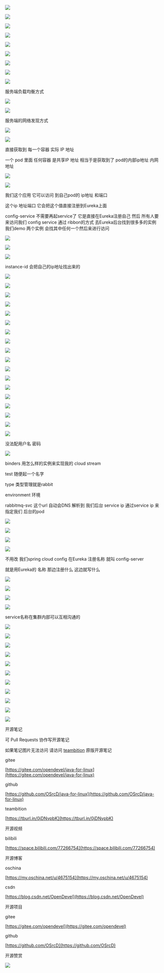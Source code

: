 ![](https://tcs.teambition.net/storage/31220f6483cf33534ce7e17c5b5041a60fce?Signature=eyJhbGciOiJIUzI1NiIsInR5cCI6IkpXVCJ9.eyJBcHBJRCI6IjU5Mzc3MGZmODM5NjMyMDAyZTAzNThmMSIsIl9hcHBJZCI6IjU5Mzc3MGZmODM5NjMyMDAyZTAzNThmMSIsIl9vcmdhbml6YXRpb25JZCI6IiIsImV4cCI6MTYxNDAxMDY0MiwiaWF0IjoxNjEzNDA1ODQyLCJyZXNvdXJjZSI6Ii9zdG9yYWdlLzMxMjIwZjY0ODNjZjMzNTM0Y2U3ZTE3YzViNTA0MWE2MGZjZSJ9.qy9mzX7yeDWAyaI7C1ldX48aItw0OFWD1L7kV2BFzmI&download=image.png "")

![](https://tcs.teambition.net/storage/312281f80b5f7ac446aedd12c7a2a663072e?Signature=eyJhbGciOiJIUzI1NiIsInR5cCI6IkpXVCJ9.eyJBcHBJRCI6IjU5Mzc3MGZmODM5NjMyMDAyZTAzNThmMSIsIl9hcHBJZCI6IjU5Mzc3MGZmODM5NjMyMDAyZTAzNThmMSIsIl9vcmdhbml6YXRpb25JZCI6IiIsImV4cCI6MTYxNDAxMDY0MiwiaWF0IjoxNjEzNDA1ODQyLCJyZXNvdXJjZSI6Ii9zdG9yYWdlLzMxMjI4MWY4MGI1ZjdhYzQ0NmFlZGQxMmM3YTJhNjYzMDcyZSJ9.sv_NY5IKq1Hwj06k7vI1MSNhsgfE8ZzwwEjqLnRJLs8&download=image.png "")

![](https://tcs.teambition.net/storage/3122d0f0e26a698117cc373331e7a17625fd?Signature=eyJhbGciOiJIUzI1NiIsInR5cCI6IkpXVCJ9.eyJBcHBJRCI6IjU5Mzc3MGZmODM5NjMyMDAyZTAzNThmMSIsIl9hcHBJZCI6IjU5Mzc3MGZmODM5NjMyMDAyZTAzNThmMSIsIl9vcmdhbml6YXRpb25JZCI6IiIsImV4cCI6MTYxNDAxMDY0MiwiaWF0IjoxNjEzNDA1ODQyLCJyZXNvdXJjZSI6Ii9zdG9yYWdlLzMxMjJkMGYwZTI2YTY5ODExN2NjMzczMzMxZTdhMTc2MjVmZCJ9.bpjqYA1GAi110v9TtdqEcrO6P5rZsL-6KMjhDP7fhjE&download=image.png "")

![](https://tcs.teambition.net/storage/3122b6c73c2d39706b66b892b51315ab67cb?Signature=eyJhbGciOiJIUzI1NiIsInR5cCI6IkpXVCJ9.eyJBcHBJRCI6IjU5Mzc3MGZmODM5NjMyMDAyZTAzNThmMSIsIl9hcHBJZCI6IjU5Mzc3MGZmODM5NjMyMDAyZTAzNThmMSIsIl9vcmdhbml6YXRpb25JZCI6IiIsImV4cCI6MTYxNDAxMDY0MiwiaWF0IjoxNjEzNDA1ODQyLCJyZXNvdXJjZSI6Ii9zdG9yYWdlLzMxMjJiNmM3M2MyZDM5NzA2YjY2Yjg5MmI1MTMxNWFiNjdjYiJ9.JDc5iN5yUWChohmYhpJA_ZcXnwaPblonvi40CXC_XuQ&download=image.png "")

![](https://tcs.teambition.net/storage/3122633b50d0688ef53d552f58ff65c78f13?Signature=eyJhbGciOiJIUzI1NiIsInR5cCI6IkpXVCJ9.eyJBcHBJRCI6IjU5Mzc3MGZmODM5NjMyMDAyZTAzNThmMSIsIl9hcHBJZCI6IjU5Mzc3MGZmODM5NjMyMDAyZTAzNThmMSIsIl9vcmdhbml6YXRpb25JZCI6IiIsImV4cCI6MTYxNDAxMDY0MiwiaWF0IjoxNjEzNDA1ODQyLCJyZXNvdXJjZSI6Ii9zdG9yYWdlLzMxMjI2MzNiNTBkMDY4OGVmNTNkNTUyZjU4ZmY2NWM3OGYxMyJ9.Y6_ZkPKN4GAhzARs7D28TwWBdTAJRDfjsHN-wFiaVd4&download=image.png "")

![](https://tcs.teambition.net/storage/31225e3573285737134f366f9dfddd028879?Signature=eyJhbGciOiJIUzI1NiIsInR5cCI6IkpXVCJ9.eyJBcHBJRCI6IjU5Mzc3MGZmODM5NjMyMDAyZTAzNThmMSIsIl9hcHBJZCI6IjU5Mzc3MGZmODM5NjMyMDAyZTAzNThmMSIsIl9vcmdhbml6YXRpb25JZCI6IiIsImV4cCI6MTYxNDAxMDY0MiwiaWF0IjoxNjEzNDA1ODQyLCJyZXNvdXJjZSI6Ii9zdG9yYWdlLzMxMjI1ZTM1NzMyODU3MzcxMzRmMzY2ZjlkZmRkZDAyODg3OSJ9.dEaPMlVqSMw35Iqae0w1JLgzGGRkSNLPTdjgicZf8fg&download=image.png "")

![](https://tcs.teambition.net/storage/3122b57310aeddad2795908af2df49fb2568?Signature=eyJhbGciOiJIUzI1NiIsInR5cCI6IkpXVCJ9.eyJBcHBJRCI6IjU5Mzc3MGZmODM5NjMyMDAyZTAzNThmMSIsIl9hcHBJZCI6IjU5Mzc3MGZmODM5NjMyMDAyZTAzNThmMSIsIl9vcmdhbml6YXRpb25JZCI6IiIsImV4cCI6MTYxNDAxMDY0MiwiaWF0IjoxNjEzNDA1ODQyLCJyZXNvdXJjZSI6Ii9zdG9yYWdlLzMxMjJiNTczMTBhZWRkYWQyNzk1OTA4YWYyZGY0OWZiMjU2OCJ9.l5SqdEiIlfrJCn4uvRBvIOyNiUIL3vIz_kDdDfZ9Vew&download=image.png "")

![](https://tcs.teambition.net/storage/3122a8755440bc92db4d4e2a55f2b35e43d2?Signature=eyJhbGciOiJIUzI1NiIsInR5cCI6IkpXVCJ9.eyJBcHBJRCI6IjU5Mzc3MGZmODM5NjMyMDAyZTAzNThmMSIsIl9hcHBJZCI6IjU5Mzc3MGZmODM5NjMyMDAyZTAzNThmMSIsIl9vcmdhbml6YXRpb25JZCI6IiIsImV4cCI6MTYxNDAxMDY0MiwiaWF0IjoxNjEzNDA1ODQyLCJyZXNvdXJjZSI6Ii9zdG9yYWdlLzMxMjJhODc1NTQ0MGJjOTJkYjRkNGUyYTU1ZjJiMzVlNDNkMiJ9.Mq2umUw5Yny2SZ0Ht2NnNZiqerWGbnOz5e7wpVFwzUY&download=image.png "")

![](https://tcs.teambition.net/storage/3122ba3ca9f7b4f04edc422e195ef8b61058?Signature=eyJhbGciOiJIUzI1NiIsInR5cCI6IkpXVCJ9.eyJBcHBJRCI6IjU5Mzc3MGZmODM5NjMyMDAyZTAzNThmMSIsIl9hcHBJZCI6IjU5Mzc3MGZmODM5NjMyMDAyZTAzNThmMSIsIl9vcmdhbml6YXRpb25JZCI6IiIsImV4cCI6MTYxNDAxMDY0MiwiaWF0IjoxNjEzNDA1ODQyLCJyZXNvdXJjZSI6Ii9zdG9yYWdlLzMxMjJiYTNjYTlmN2I0ZjA0ZWRjNDIyZTE5NWVmOGI2MTA1OCJ9.OL9XRnheFCyo9r9WnBXX6Jy6_6xshHrW2WUsrmllAMw&download=image.png "")

服务端负载均衡方式

![](https://tcs.teambition.net/storage/3122cd59f7d8ed0724b461c44016287e8b4a?Signature=eyJhbGciOiJIUzI1NiIsInR5cCI6IkpXVCJ9.eyJBcHBJRCI6IjU5Mzc3MGZmODM5NjMyMDAyZTAzNThmMSIsIl9hcHBJZCI6IjU5Mzc3MGZmODM5NjMyMDAyZTAzNThmMSIsIl9vcmdhbml6YXRpb25JZCI6IiIsImV4cCI6MTYxNDAxMDY0MiwiaWF0IjoxNjEzNDA1ODQyLCJyZXNvdXJjZSI6Ii9zdG9yYWdlLzMxMjJjZDU5ZjdkOGVkMDcyNGI0NjFjNDQwMTYyODdlOGI0YSJ9.VVyFDXLfTR6U1ClYNnRqkg3j8Ygy_ZtvfARl4WlIhkM&download=image.png "")

![](https://tcs.teambition.net/storage/3122cf960da284e3a41e9fe8e9a72663f8f2?Signature=eyJhbGciOiJIUzI1NiIsInR5cCI6IkpXVCJ9.eyJBcHBJRCI6IjU5Mzc3MGZmODM5NjMyMDAyZTAzNThmMSIsIl9hcHBJZCI6IjU5Mzc3MGZmODM5NjMyMDAyZTAzNThmMSIsIl9vcmdhbml6YXRpb25JZCI6IiIsImV4cCI6MTYxNDAxMDY0MiwiaWF0IjoxNjEzNDA1ODQyLCJyZXNvdXJjZSI6Ii9zdG9yYWdlLzMxMjJjZjk2MGRhMjg0ZTNhNDFlOWZlOGU5YTcyNjYzZjhmMiJ9.XD8YOH-BA9torWrigHn2mOtHUC5WdK6914j5L7h5wKk&download=image.png "")

服务端的网络发现方式

![](https://tcs.teambition.net/storage/3122f81fa602c525bbfaded3eebdb2195459?Signature=eyJhbGciOiJIUzI1NiIsInR5cCI6IkpXVCJ9.eyJBcHBJRCI6IjU5Mzc3MGZmODM5NjMyMDAyZTAzNThmMSIsIl9hcHBJZCI6IjU5Mzc3MGZmODM5NjMyMDAyZTAzNThmMSIsIl9vcmdhbml6YXRpb25JZCI6IiIsImV4cCI6MTYxNDAxMDY0MiwiaWF0IjoxNjEzNDA1ODQyLCJyZXNvdXJjZSI6Ii9zdG9yYWdlLzMxMjJmODFmYTYwMmM1MjViYmZhZGVkM2VlYmRiMjE5NTQ1OSJ9.lcQ4oe-FNfsmFfnpZAoFOSXsZjNaRDjHpgp1cEwKyec&download=image.png "")



![](https://tcs.teambition.net/storage/3122c422d38578f566cd53b44bee16a09489?Signature=eyJhbGciOiJIUzI1NiIsInR5cCI6IkpXVCJ9.eyJBcHBJRCI6IjU5Mzc3MGZmODM5NjMyMDAyZTAzNThmMSIsIl9hcHBJZCI6IjU5Mzc3MGZmODM5NjMyMDAyZTAzNThmMSIsIl9vcmdhbml6YXRpb25JZCI6IiIsImV4cCI6MTYxNDAxMDY0MiwiaWF0IjoxNjEzNDA1ODQyLCJyZXNvdXJjZSI6Ii9zdG9yYWdlLzMxMjJjNDIyZDM4NTc4ZjU2NmNkNTNiNDRiZWUxNmEwOTQ4OSJ9.JUjzkEYqyTUpn-XWLdIAFG12xMo8cj-aWJSa14dYsCs&download=image.png "")

直接获取到 每一个容器 实际 IP 地址

一个 pod 里面 任何容器 是共享IP 地址 相当于是获取到了 pod的内部ip地址 内网地址

![](https://tcs.teambition.net/storage/3122a7845868646b153ffd1a3402b477d6bf?Signature=eyJhbGciOiJIUzI1NiIsInR5cCI6IkpXVCJ9.eyJBcHBJRCI6IjU5Mzc3MGZmODM5NjMyMDAyZTAzNThmMSIsIl9hcHBJZCI6IjU5Mzc3MGZmODM5NjMyMDAyZTAzNThmMSIsIl9vcmdhbml6YXRpb25JZCI6IiIsImV4cCI6MTYxNDAxMDY0MiwiaWF0IjoxNjEzNDA1ODQyLCJyZXNvdXJjZSI6Ii9zdG9yYWdlLzMxMjJhNzg0NTg2ODY0NmIxNTNmZmQxYTM0MDJiNDc3ZDZiZiJ9.IAbD0oJWeLO1ZW7KbrUoTWHkpm6p7deC96duD3TJDn4&download=image.png "")

![](https://tcs.teambition.net/storage/3122ef6ade2c24f4d11e3f5e736c4b7e0a98?Signature=eyJhbGciOiJIUzI1NiIsInR5cCI6IkpXVCJ9.eyJBcHBJRCI6IjU5Mzc3MGZmODM5NjMyMDAyZTAzNThmMSIsIl9hcHBJZCI6IjU5Mzc3MGZmODM5NjMyMDAyZTAzNThmMSIsIl9vcmdhbml6YXRpb25JZCI6IiIsImV4cCI6MTYxNDAxMDY0MiwiaWF0IjoxNjEzNDA1ODQyLCJyZXNvdXJjZSI6Ii9zdG9yYWdlLzMxMjJlZjZhZGUyYzI0ZjRkMTFlM2Y1ZTczNmM0YjdlMGE5OCJ9.Hk2ZqB57ByWTKYTuonhGWwT2ZXSSjrXBsujZnbyQIRw&download=image.png "")

我们这个应用 它可以访问 到自己pod的 ip地址 和端口

这个ip 地址端口 它会把这个值直接注册到Eureka上面 

config-service 不需要再起service了 它是直接在Eureka注册自己 然后 所有人要来访问我们 config service 通过 ribbon的方式 去Eureka后台找到很多多的实例 我们demo 两个实例 会找其中任何一个然后来进行访问 



![](https://tcs.teambition.net/storage/3122edf4c3f0899e2e8f6e3e46c912e89616?Signature=eyJhbGciOiJIUzI1NiIsInR5cCI6IkpXVCJ9.eyJBcHBJRCI6IjU5Mzc3MGZmODM5NjMyMDAyZTAzNThmMSIsIl9hcHBJZCI6IjU5Mzc3MGZmODM5NjMyMDAyZTAzNThmMSIsIl9vcmdhbml6YXRpb25JZCI6IiIsImV4cCI6MTYxNDAxMDY0MiwiaWF0IjoxNjEzNDA1ODQyLCJyZXNvdXJjZSI6Ii9zdG9yYWdlLzMxMjJlZGY0YzNmMDg5OWUyZThmNmUzZTQ2YzkxMmU4OTYxNiJ9.jAZqgyTDLxhxvk13eWA0V9yqh9xPET0cYazWS5PjWNs&download=image.png "")

![](https://tcs.teambition.net/storage/3122534a9caf577ce8974baf13f9284a1f73?Signature=eyJhbGciOiJIUzI1NiIsInR5cCI6IkpXVCJ9.eyJBcHBJRCI6IjU5Mzc3MGZmODM5NjMyMDAyZTAzNThmMSIsIl9hcHBJZCI6IjU5Mzc3MGZmODM5NjMyMDAyZTAzNThmMSIsIl9vcmdhbml6YXRpb25JZCI6IiIsImV4cCI6MTYxNDAxMDY0MiwiaWF0IjoxNjEzNDA1ODQyLCJyZXNvdXJjZSI6Ii9zdG9yYWdlLzMxMjI1MzRhOWNhZjU3N2NlODk3NGJhZjEzZjkyODRhMWY3MyJ9.MGqgw2CGrl_Ox7was2I6yBXKcGvTyMVjAo79e9JotUw&download=image.png "")

![](https://tcs.teambition.net/storage/31221b9754bc89d9e5d399baad44eaad0190?Signature=eyJhbGciOiJIUzI1NiIsInR5cCI6IkpXVCJ9.eyJBcHBJRCI6IjU5Mzc3MGZmODM5NjMyMDAyZTAzNThmMSIsIl9hcHBJZCI6IjU5Mzc3MGZmODM5NjMyMDAyZTAzNThmMSIsIl9vcmdhbml6YXRpb25JZCI6IiIsImV4cCI6MTYxNDAxMDY0MiwiaWF0IjoxNjEzNDA1ODQyLCJyZXNvdXJjZSI6Ii9zdG9yYWdlLzMxMjIxYjk3NTRiYzg5ZDllNWQzOTliYWFkNDRlYWFkMDE5MCJ9.zcjDUZbLoSLEfDvAOQ_aTpzA7vhMlDzKmTS6Twz_AIc&download=image.png "")

instance-id 会把自己的ip地址找出来的

![](https://tcs.teambition.net/storage/31226b10f4eb97b35c5ee3b66ec4de9d3065?Signature=eyJhbGciOiJIUzI1NiIsInR5cCI6IkpXVCJ9.eyJBcHBJRCI6IjU5Mzc3MGZmODM5NjMyMDAyZTAzNThmMSIsIl9hcHBJZCI6IjU5Mzc3MGZmODM5NjMyMDAyZTAzNThmMSIsIl9vcmdhbml6YXRpb25JZCI6IiIsImV4cCI6MTYxNDAxMDY0MiwiaWF0IjoxNjEzNDA1ODQyLCJyZXNvdXJjZSI6Ii9zdG9yYWdlLzMxMjI2YjEwZjRlYjk3YjM1YzVlZTNiNjZlYzRkZTlkMzA2NSJ9.433kufCxynC3p1psc22Gzstp8e-yHEAH3W5xfWASy_g&download=image.png "")

![](https://tcs.teambition.net/storage/312281310d96e43233f7041f1c31d478de39?Signature=eyJhbGciOiJIUzI1NiIsInR5cCI6IkpXVCJ9.eyJBcHBJRCI6IjU5Mzc3MGZmODM5NjMyMDAyZTAzNThmMSIsIl9hcHBJZCI6IjU5Mzc3MGZmODM5NjMyMDAyZTAzNThmMSIsIl9vcmdhbml6YXRpb25JZCI6IiIsImV4cCI6MTYxNDAxMDY0MiwiaWF0IjoxNjEzNDA1ODQyLCJyZXNvdXJjZSI6Ii9zdG9yYWdlLzMxMjI4MTMxMGQ5NmU0MzIzM2Y3MDQxZjFjMzFkNDc4ZGUzOSJ9.3ARohzPf0v8YLzsntVKWAJPZyraeqFL3JXvCi2CGXHE&download=image.png "")

![](https://tcs.teambition.net/storage/312296ebe63cdde5fcb5139adc020d00708a?Signature=eyJhbGciOiJIUzI1NiIsInR5cCI6IkpXVCJ9.eyJBcHBJRCI6IjU5Mzc3MGZmODM5NjMyMDAyZTAzNThmMSIsIl9hcHBJZCI6IjU5Mzc3MGZmODM5NjMyMDAyZTAzNThmMSIsIl9vcmdhbml6YXRpb25JZCI6IiIsImV4cCI6MTYxNDAxMDY0MiwiaWF0IjoxNjEzNDA1ODQyLCJyZXNvdXJjZSI6Ii9zdG9yYWdlLzMxMjI5NmViZTYzY2RkZTVmY2I1MTM5YWRjMDIwZDAwNzA4YSJ9.FUTrFOa5D22iWrJMZxQP7h7IV8Umwe6koDbG1r1PJ98&download=image.png "")

![](https://tcs.teambition.net/storage/3122bedea4c63772deaa1dff616162458190?Signature=eyJhbGciOiJIUzI1NiIsInR5cCI6IkpXVCJ9.eyJBcHBJRCI6IjU5Mzc3MGZmODM5NjMyMDAyZTAzNThmMSIsIl9hcHBJZCI6IjU5Mzc3MGZmODM5NjMyMDAyZTAzNThmMSIsIl9vcmdhbml6YXRpb25JZCI6IiIsImV4cCI6MTYxNDAxMDY0MiwiaWF0IjoxNjEzNDA1ODQyLCJyZXNvdXJjZSI6Ii9zdG9yYWdlLzMxMjJiZWRlYTRjNjM3NzJkZWFhMWRmZjYxNjE2MjQ1ODE5MCJ9.G4RJGzAcUdK_FMVH944qPEZTV4hJdJUlt-BkTPUOra8&download=image.png "")

![](https://tcs.teambition.net/storage/312202182195d7d22099642022ff7578677e?Signature=eyJhbGciOiJIUzI1NiIsInR5cCI6IkpXVCJ9.eyJBcHBJRCI6IjU5Mzc3MGZmODM5NjMyMDAyZTAzNThmMSIsIl9hcHBJZCI6IjU5Mzc3MGZmODM5NjMyMDAyZTAzNThmMSIsIl9vcmdhbml6YXRpb25JZCI6IiIsImV4cCI6MTYxNDAxMDY0MiwiaWF0IjoxNjEzNDA1ODQyLCJyZXNvdXJjZSI6Ii9zdG9yYWdlLzMxMjIwMjE4MjE5NWQ3ZDIyMDk5NjQyMDIyZmY3NTc4Njc3ZSJ9.ayQW1OvaoeTcIxxHsW0E10xjTCVf0zLWBbgaLp6CKXU&download=image.png "")

![](https://tcs.teambition.net/storage/3122b8176c3d4235f75b8013c45898851020?Signature=eyJhbGciOiJIUzI1NiIsInR5cCI6IkpXVCJ9.eyJBcHBJRCI6IjU5Mzc3MGZmODM5NjMyMDAyZTAzNThmMSIsIl9hcHBJZCI6IjU5Mzc3MGZmODM5NjMyMDAyZTAzNThmMSIsIl9vcmdhbml6YXRpb25JZCI6IiIsImV4cCI6MTYxNDAxMDY0MiwiaWF0IjoxNjEzNDA1ODQyLCJyZXNvdXJjZSI6Ii9zdG9yYWdlLzMxMjJiODE3NmMzZDQyMzVmNzViODAxM2M0NTg5ODg1MTAyMCJ9.2Lu4HITtfvb8do66sl_CV-owOOZbB9jGjrR2cWQUZ9k&download=image.png "")

![](https://tcs.teambition.net/storage/3122a681f737809e85a44a40befd23a8a24c?Signature=eyJhbGciOiJIUzI1NiIsInR5cCI6IkpXVCJ9.eyJBcHBJRCI6IjU5Mzc3MGZmODM5NjMyMDAyZTAzNThmMSIsIl9hcHBJZCI6IjU5Mzc3MGZmODM5NjMyMDAyZTAzNThmMSIsIl9vcmdhbml6YXRpb25JZCI6IiIsImV4cCI6MTYxNDAxMDY0MiwiaWF0IjoxNjEzNDA1ODQyLCJyZXNvdXJjZSI6Ii9zdG9yYWdlLzMxMjJhNjgxZjczNzgwOWU4NWE0NGE0MGJlZmQyM2E4YTI0YyJ9.1Lv4SgIuaPI91Tp2c5-roQgb6NfPiwUBVuH6Ulwypks&download=image.png "")

![](https://tcs.teambition.net/storage/3122666d2da94607d643324cf2ab638f37f7?Signature=eyJhbGciOiJIUzI1NiIsInR5cCI6IkpXVCJ9.eyJBcHBJRCI6IjU5Mzc3MGZmODM5NjMyMDAyZTAzNThmMSIsIl9hcHBJZCI6IjU5Mzc3MGZmODM5NjMyMDAyZTAzNThmMSIsIl9vcmdhbml6YXRpb25JZCI6IiIsImV4cCI6MTYxNDAxMDY0MiwiaWF0IjoxNjEzNDA1ODQyLCJyZXNvdXJjZSI6Ii9zdG9yYWdlLzMxMjI2NjZkMmRhOTQ2MDdkNjQzMzI0Y2YyYWI2MzhmMzdmNyJ9.-9LAlpRcZWNpCgr0jiOQpDa1266R6QEd7nHo62gYAeA&download=image.png "")

![](https://tcs.teambition.net/storage/3122cde229f3fb226e932598c4fd625734a3?Signature=eyJhbGciOiJIUzI1NiIsInR5cCI6IkpXVCJ9.eyJBcHBJRCI6IjU5Mzc3MGZmODM5NjMyMDAyZTAzNThmMSIsIl9hcHBJZCI6IjU5Mzc3MGZmODM5NjMyMDAyZTAzNThmMSIsIl9vcmdhbml6YXRpb25JZCI6IiIsImV4cCI6MTYxNDAxMDY0MiwiaWF0IjoxNjEzNDA1ODQyLCJyZXNvdXJjZSI6Ii9zdG9yYWdlLzMxMjJjZGUyMjlmM2ZiMjI2ZTkzMjU5OGM0ZmQ2MjU3MzRhMyJ9._pDnLJHl-xn9qsi66-UdYsbTE6P7-xgv1v8aCNIop6w&download=image.png "")

![](https://tcs.teambition.net/storage/31224c114a9dfaf8bf8123169484a8e7ee22?Signature=eyJhbGciOiJIUzI1NiIsInR5cCI6IkpXVCJ9.eyJBcHBJRCI6IjU5Mzc3MGZmODM5NjMyMDAyZTAzNThmMSIsIl9hcHBJZCI6IjU5Mzc3MGZmODM5NjMyMDAyZTAzNThmMSIsIl9vcmdhbml6YXRpb25JZCI6IiIsImV4cCI6MTYxNDAxMDY0MiwiaWF0IjoxNjEzNDA1ODQyLCJyZXNvdXJjZSI6Ii9zdG9yYWdlLzMxMjI0YzExNGE5ZGZhZjhiZjgxMjMxNjk0ODRhOGU3ZWUyMiJ9.jckrxe68Bx3zi-cK0avyBlZmaAxNumswqjGlSHgaElc&download=image.png "")

![](https://tcs.teambition.net/storage/3122413d31b176a7fdf79706319f94a4c567?Signature=eyJhbGciOiJIUzI1NiIsInR5cCI6IkpXVCJ9.eyJBcHBJRCI6IjU5Mzc3MGZmODM5NjMyMDAyZTAzNThmMSIsIl9hcHBJZCI6IjU5Mzc3MGZmODM5NjMyMDAyZTAzNThmMSIsIl9vcmdhbml6YXRpb25JZCI6IiIsImV4cCI6MTYxNDAxMDY0MiwiaWF0IjoxNjEzNDA1ODQyLCJyZXNvdXJjZSI6Ii9zdG9yYWdlLzMxMjI0MTNkMzFiMTc2YTdmZGY3OTcwNjMxOWY5NGE0YzU2NyJ9.LbYaouuETuR3YQ6b-LoZ2BM5wlhbgg-orF4Gc7f9b6g&download=image.png "")

![](https://tcs.teambition.net/storage/312285108c6f28aec79ae68922189076e892?Signature=eyJhbGciOiJIUzI1NiIsInR5cCI6IkpXVCJ9.eyJBcHBJRCI6IjU5Mzc3MGZmODM5NjMyMDAyZTAzNThmMSIsIl9hcHBJZCI6IjU5Mzc3MGZmODM5NjMyMDAyZTAzNThmMSIsIl9vcmdhbml6YXRpb25JZCI6IiIsImV4cCI6MTYxNDAxMDY0MiwiaWF0IjoxNjEzNDA1ODQyLCJyZXNvdXJjZSI6Ii9zdG9yYWdlLzMxMjI4NTEwOGM2ZjI4YWVjNzlhZTY4OTIyMTg5MDc2ZTg5MiJ9.tsqU4mFHO0vBTNNN9-oSTVo4m38MMtLqlL5qka0Qt2E&download=image.png "")

![](https://tcs.teambition.net/storage/3122fa2b1f215baa2a68a4ad56aaa6ef2801?Signature=eyJhbGciOiJIUzI1NiIsInR5cCI6IkpXVCJ9.eyJBcHBJRCI6IjU5Mzc3MGZmODM5NjMyMDAyZTAzNThmMSIsIl9hcHBJZCI6IjU5Mzc3MGZmODM5NjMyMDAyZTAzNThmMSIsIl9vcmdhbml6YXRpb25JZCI6IiIsImV4cCI6MTYxNDAxMDY0MiwiaWF0IjoxNjEzNDA1ODQyLCJyZXNvdXJjZSI6Ii9zdG9yYWdlLzMxMjJmYTJiMWYyMTViYWEyYTY4YTRhZDU2YWFhNmVmMjgwMSJ9.XsZcvwxfwqKtaYQ3_opNjRWhJmbR4wDy1tUqDPuwYxM&download=image.png "")

![](https://tcs.teambition.net/storage/3122b10d6bdd2d7c33c0177fd1f64fe79173?Signature=eyJhbGciOiJIUzI1NiIsInR5cCI6IkpXVCJ9.eyJBcHBJRCI6IjU5Mzc3MGZmODM5NjMyMDAyZTAzNThmMSIsIl9hcHBJZCI6IjU5Mzc3MGZmODM5NjMyMDAyZTAzNThmMSIsIl9vcmdhbml6YXRpb25JZCI6IiIsImV4cCI6MTYxNDAxMDY0MiwiaWF0IjoxNjEzNDA1ODQyLCJyZXNvdXJjZSI6Ii9zdG9yYWdlLzMxMjJiMTBkNmJkZDJkN2MzM2MwMTc3ZmQxZjY0ZmU3OTE3MyJ9.Ppw9osdLJdZV6LkaItnpadqY83Sg2Ml2TqXAYif61mk&download=image.png "")

![](https://tcs.teambition.net/storage/312211b05d30d60c0458fd11c8340cf84e5d?Signature=eyJhbGciOiJIUzI1NiIsInR5cCI6IkpXVCJ9.eyJBcHBJRCI6IjU5Mzc3MGZmODM5NjMyMDAyZTAzNThmMSIsIl9hcHBJZCI6IjU5Mzc3MGZmODM5NjMyMDAyZTAzNThmMSIsIl9vcmdhbml6YXRpb25JZCI6IiIsImV4cCI6MTYxNDAxMDY0MiwiaWF0IjoxNjEzNDA1ODQyLCJyZXNvdXJjZSI6Ii9zdG9yYWdlLzMxMjIxMWIwNWQzMGQ2MGMwNDU4ZmQxMWM4MzQwY2Y4NGU1ZCJ9.xL6MT4JMKIWsfn6ytv2OetSx7L2cY4OhvJqK3wCE06s&download=image.png "")

![](https://tcs.teambition.net/storage/3122c2c148c867ed177fdce94996093368d5?Signature=eyJhbGciOiJIUzI1NiIsInR5cCI6IkpXVCJ9.eyJBcHBJRCI6IjU5Mzc3MGZmODM5NjMyMDAyZTAzNThmMSIsIl9hcHBJZCI6IjU5Mzc3MGZmODM5NjMyMDAyZTAzNThmMSIsIl9vcmdhbml6YXRpb25JZCI6IiIsImV4cCI6MTYxNDAxMDY0MiwiaWF0IjoxNjEzNDA1ODQyLCJyZXNvdXJjZSI6Ii9zdG9yYWdlLzMxMjJjMmMxNDhjODY3ZWQxNzdmZGNlOTQ5OTYwOTMzNjhkNSJ9.O6DYDo56KTZdmQdMPe8Y2YIxPPWsCWHqAf41mTkpDD4&download=image.png "")

![](https://tcs.teambition.net/storage/312250d9fb7fa5dd76feead9d7b99d027f15?Signature=eyJhbGciOiJIUzI1NiIsInR5cCI6IkpXVCJ9.eyJBcHBJRCI6IjU5Mzc3MGZmODM5NjMyMDAyZTAzNThmMSIsIl9hcHBJZCI6IjU5Mzc3MGZmODM5NjMyMDAyZTAzNThmMSIsIl9vcmdhbml6YXRpb25JZCI6IiIsImV4cCI6MTYxNDAxMDY0MiwiaWF0IjoxNjEzNDA1ODQyLCJyZXNvdXJjZSI6Ii9zdG9yYWdlLzMxMjI1MGQ5ZmI3ZmE1ZGQ3NmZlZWFkOWQ3Yjk5ZDAyN2YxNSJ9.9PeVockUmA4MKD8kjEA1elnTVwtgSrO86zbZDajTerI&download=image.png "")

![](https://tcs.teambition.net/storage/3122c18fd225888d1db42e9b02824f2d4b76?Signature=eyJhbGciOiJIUzI1NiIsInR5cCI6IkpXVCJ9.eyJBcHBJRCI6IjU5Mzc3MGZmODM5NjMyMDAyZTAzNThmMSIsIl9hcHBJZCI6IjU5Mzc3MGZmODM5NjMyMDAyZTAzNThmMSIsIl9vcmdhbml6YXRpb25JZCI6IiIsImV4cCI6MTYxNDAxMDY0MiwiaWF0IjoxNjEzNDA1ODQyLCJyZXNvdXJjZSI6Ii9zdG9yYWdlLzMxMjJjMThmZDIyNTg4OGQxZGI0MmU5YjAyODI0ZjJkNGI3NiJ9.28g32RzerKQ_ZvZcDbpEyLjBRMbMjBkVpPWxFQW5b3g&download=image.png "")

没法配用户名 密码

![](https://tcs.teambition.net/storage/31227bf7ff27ab0a008301f3185cc38e711e?Signature=eyJhbGciOiJIUzI1NiIsInR5cCI6IkpXVCJ9.eyJBcHBJRCI6IjU5Mzc3MGZmODM5NjMyMDAyZTAzNThmMSIsIl9hcHBJZCI6IjU5Mzc3MGZmODM5NjMyMDAyZTAzNThmMSIsIl9vcmdhbml6YXRpb25JZCI6IiIsImV4cCI6MTYxNDAxMDY0MiwiaWF0IjoxNjEzNDA1ODQyLCJyZXNvdXJjZSI6Ii9zdG9yYWdlLzMxMjI3YmY3ZmYyN2FiMGEwMDgzMDFmMzE4NWNjMzhlNzExZSJ9.NSEh_-79TZIYZ2OkQQo_-N5nNi34DRzB5WnSq_DdfPo&download=image.png "")

binders 用怎么样的实例来实现我的 cloud stream 

test 随便起一个名字

type 类型管理就是rabbit

environment 环境

rabbitmq-svc 这个url 自动会DNS 解析到 我们后台 service ip 通过service ip 来指定我们 后台的pod



![](https://tcs.teambition.net/storage/312200834da41b076e472cb2bcb1a05ec328?Signature=eyJhbGciOiJIUzI1NiIsInR5cCI6IkpXVCJ9.eyJBcHBJRCI6IjU5Mzc3MGZmODM5NjMyMDAyZTAzNThmMSIsIl9hcHBJZCI6IjU5Mzc3MGZmODM5NjMyMDAyZTAzNThmMSIsIl9vcmdhbml6YXRpb25JZCI6IiIsImV4cCI6MTYxNDAxMDY0MiwiaWF0IjoxNjEzNDA1ODQyLCJyZXNvdXJjZSI6Ii9zdG9yYWdlLzMxMjIwMDgzNGRhNDFiMDc2ZTQ3MmNiMmJjYjFhMDVlYzMyOCJ9.-n3Dge-NmzXgwvfqQmGKg87NNNjLUHyRvnxOl-bN0_E&download=image.png "")



 

![](https://tcs.teambition.net/storage/31222b486c3b1dff4b249fe66dbac46a6dde?Signature=eyJhbGciOiJIUzI1NiIsInR5cCI6IkpXVCJ9.eyJBcHBJRCI6IjU5Mzc3MGZmODM5NjMyMDAyZTAzNThmMSIsIl9hcHBJZCI6IjU5Mzc3MGZmODM5NjMyMDAyZTAzNThmMSIsIl9vcmdhbml6YXRpb25JZCI6IiIsImV4cCI6MTYxNDAxMDY0MiwiaWF0IjoxNjEzNDA1ODQyLCJyZXNvdXJjZSI6Ii9zdG9yYWdlLzMxMjIyYjQ4NmMzYjFkZmY0YjI0OWZlNjZkYmFjNDZhNmRkZSJ9.pvZSuPKwwylhm07FiFU0lemi1TKqUhxw2FrzpBs_0zo&download=image.png "")

![](https://tcs.teambition.net/storage/3122971fc801c3c8077952237fcd51a5a7ae?Signature=eyJhbGciOiJIUzI1NiIsInR5cCI6IkpXVCJ9.eyJBcHBJRCI6IjU5Mzc3MGZmODM5NjMyMDAyZTAzNThmMSIsIl9hcHBJZCI6IjU5Mzc3MGZmODM5NjMyMDAyZTAzNThmMSIsIl9vcmdhbml6YXRpb25JZCI6IiIsImV4cCI6MTYxNDAxMDY0MiwiaWF0IjoxNjEzNDA1ODQyLCJyZXNvdXJjZSI6Ii9zdG9yYWdlLzMxMjI5NzFmYzgwMWMzYzgwNzc5NTIyMzdmY2Q1MWE1YTdhZSJ9.Cy9p3zOQ9w1B0HrvUoMtWLlY-ST61-ooTJTBvm-ryOo&download=image.png "")

![](https://tcs.teambition.net/storage/3122eb0404f412ca7909559af460f25e7a96?Signature=eyJhbGciOiJIUzI1NiIsInR5cCI6IkpXVCJ9.eyJBcHBJRCI6IjU5Mzc3MGZmODM5NjMyMDAyZTAzNThmMSIsIl9hcHBJZCI6IjU5Mzc3MGZmODM5NjMyMDAyZTAzNThmMSIsIl9vcmdhbml6YXRpb25JZCI6IiIsImV4cCI6MTYxNDAxMDY0MiwiaWF0IjoxNjEzNDA1ODQyLCJyZXNvdXJjZSI6Ii9zdG9yYWdlLzMxMjJlYjA0MDRmNDEyY2E3OTA5NTU5YWY0NjBmMjVlN2E5NiJ9.8Uxeb6p7WQ7GwL9BSXNcdDNjR8UUKKSq7A9cYh-tso8&download=image.png "")

不用改 我们spring cloud config 在Eureka 注册名称 就叫 config-server

就是用Eureka的 名称 那边注册什么 这边就写什么

![](https://tcs.teambition.net/storage/31220bb16cb811e52373792bda6d73a31799?Signature=eyJhbGciOiJIUzI1NiIsInR5cCI6IkpXVCJ9.eyJBcHBJRCI6IjU5Mzc3MGZmODM5NjMyMDAyZTAzNThmMSIsIl9hcHBJZCI6IjU5Mzc3MGZmODM5NjMyMDAyZTAzNThmMSIsIl9vcmdhbml6YXRpb25JZCI6IiIsImV4cCI6MTYxNDAxMDY0MiwiaWF0IjoxNjEzNDA1ODQyLCJyZXNvdXJjZSI6Ii9zdG9yYWdlLzMxMjIwYmIxNmNiODExZTUyMzczNzkyYmRhNmQ3M2EzMTc5OSJ9.kevQnUSeS3qw3503ndEPqrh_FMLHJPG_CkgmHW4Fq3o&download=image.png "")

![](https://tcs.teambition.net/storage/31224be7960ea953f32dd17e996cc5679083?Signature=eyJhbGciOiJIUzI1NiIsInR5cCI6IkpXVCJ9.eyJBcHBJRCI6IjU5Mzc3MGZmODM5NjMyMDAyZTAzNThmMSIsIl9hcHBJZCI6IjU5Mzc3MGZmODM5NjMyMDAyZTAzNThmMSIsIl9vcmdhbml6YXRpb25JZCI6IiIsImV4cCI6MTYxNDAxMDY0MiwiaWF0IjoxNjEzNDA1ODQyLCJyZXNvdXJjZSI6Ii9zdG9yYWdlLzMxMjI0YmU3OTYwZWE5NTNmMzJkZDE3ZTk5NmNjNTY3OTA4MyJ9.QwIU76f8oCVNBhgCs8cVdjiBlm53dWswf4UsgoDY1Ik&download=image.png "")

![](https://tcs.teambition.net/storage/3122dafab401e6112c6fea1e8b29ba9b8428?Signature=eyJhbGciOiJIUzI1NiIsInR5cCI6IkpXVCJ9.eyJBcHBJRCI6IjU5Mzc3MGZmODM5NjMyMDAyZTAzNThmMSIsIl9hcHBJZCI6IjU5Mzc3MGZmODM5NjMyMDAyZTAzNThmMSIsIl9vcmdhbml6YXRpb25JZCI6IiIsImV4cCI6MTYxNDAxMDY0MiwiaWF0IjoxNjEzNDA1ODQyLCJyZXNvdXJjZSI6Ii9zdG9yYWdlLzMxMjJkYWZhYjQwMWU2MTEyYzZmZWExZThiMjliYTliODQyOCJ9.D-wcjd2s1RnfYJP4YAbndta8GrLN2ST3rr_EnfqwZG4&download=image.png "")

![](https://tcs.teambition.net/storage/312224eade2befbf07e28ead97cbe633e865?Signature=eyJhbGciOiJIUzI1NiIsInR5cCI6IkpXVCJ9.eyJBcHBJRCI6IjU5Mzc3MGZmODM5NjMyMDAyZTAzNThmMSIsIl9hcHBJZCI6IjU5Mzc3MGZmODM5NjMyMDAyZTAzNThmMSIsIl9vcmdhbml6YXRpb25JZCI6IiIsImV4cCI6MTYxNDAxMDY0MiwiaWF0IjoxNjEzNDA1ODQyLCJyZXNvdXJjZSI6Ii9zdG9yYWdlLzMxMjIyNGVhZGUyYmVmYmYwN2UyOGVhZDk3Y2JlNjMzZTg2NSJ9.URm0c98JYtTvWRabrfDZKWwfltL1IrTOsjx47tENu78&download=image.png "")

service名称在集群内部可以互相沟通的

![](https://tcs.teambition.net/storage/3122596926ff250f0f792bbcb388c12d492f?Signature=eyJhbGciOiJIUzI1NiIsInR5cCI6IkpXVCJ9.eyJBcHBJRCI6IjU5Mzc3MGZmODM5NjMyMDAyZTAzNThmMSIsIl9hcHBJZCI6IjU5Mzc3MGZmODM5NjMyMDAyZTAzNThmMSIsIl9vcmdhbml6YXRpb25JZCI6IiIsImV4cCI6MTYxNDAxMDY0MiwiaWF0IjoxNjEzNDA1ODQyLCJyZXNvdXJjZSI6Ii9zdG9yYWdlLzMxMjI1OTY5MjZmZjI1MGYwZjc5MmJiY2IzODhjMTJkNDkyZiJ9.ss1FNAeE7tDKTFlqLED-cr8YZDBW2fTmUVejyt4GbuA&download=image.png "")

![](https://tcs.teambition.net/storage/3122dbca90e23c7878b656dccea4879b1d66?Signature=eyJhbGciOiJIUzI1NiIsInR5cCI6IkpXVCJ9.eyJBcHBJRCI6IjU5Mzc3MGZmODM5NjMyMDAyZTAzNThmMSIsIl9hcHBJZCI6IjU5Mzc3MGZmODM5NjMyMDAyZTAzNThmMSIsIl9vcmdhbml6YXRpb25JZCI6IiIsImV4cCI6MTYxNDAxMDY0MiwiaWF0IjoxNjEzNDA1ODQyLCJyZXNvdXJjZSI6Ii9zdG9yYWdlLzMxMjJkYmNhOTBlMjNjNzg3OGI2NTZkY2NlYTQ4NzliMWQ2NiJ9.J7Rl0QD9AcJwFZ-rfHlejcsDvQf5nUahhich58c1_Bg&download=image.png "")

![](https://tcs.teambition.net/storage/31222ca0b3c37afabdd264314b95f0e956bb?Signature=eyJhbGciOiJIUzI1NiIsInR5cCI6IkpXVCJ9.eyJBcHBJRCI6IjU5Mzc3MGZmODM5NjMyMDAyZTAzNThmMSIsIl9hcHBJZCI6IjU5Mzc3MGZmODM5NjMyMDAyZTAzNThmMSIsIl9vcmdhbml6YXRpb25JZCI6IiIsImV4cCI6MTYxNDAxMDY0MiwiaWF0IjoxNjEzNDA1ODQyLCJyZXNvdXJjZSI6Ii9zdG9yYWdlLzMxMjIyY2EwYjNjMzdhZmFiZGQyNjQzMTRiOTVmMGU5NTZiYiJ9.KP-O96avwCpbEfah1maDNzYndLBq0QezS4xcTihDOZg&download=image.png "")

![](https://tcs.teambition.net/storage/31229e979196c7b8c7e29442284f6e911688?Signature=eyJhbGciOiJIUzI1NiIsInR5cCI6IkpXVCJ9.eyJBcHBJRCI6IjU5Mzc3MGZmODM5NjMyMDAyZTAzNThmMSIsIl9hcHBJZCI6IjU5Mzc3MGZmODM5NjMyMDAyZTAzNThmMSIsIl9vcmdhbml6YXRpb25JZCI6IiIsImV4cCI6MTYxNDAxMDY0MiwiaWF0IjoxNjEzNDA1ODQyLCJyZXNvdXJjZSI6Ii9zdG9yYWdlLzMxMjI5ZTk3OTE5NmM3YjhjN2UyOTQ0MjI4NGY2ZTkxMTY4OCJ9.TdAaJhWhYZrpKB24tXAt0S4-U_y4oaQjKl9bPk57ji0&download=image.png "")

![](https://tcs.teambition.net/storage/31223a751a794cf4caeb9b35af6274489f3b?Signature=eyJhbGciOiJIUzI1NiIsInR5cCI6IkpXVCJ9.eyJBcHBJRCI6IjU5Mzc3MGZmODM5NjMyMDAyZTAzNThmMSIsIl9hcHBJZCI6IjU5Mzc3MGZmODM5NjMyMDAyZTAzNThmMSIsIl9vcmdhbml6YXRpb25JZCI6IiIsImV4cCI6MTYxNDAxMDY0MiwiaWF0IjoxNjEzNDA1ODQyLCJyZXNvdXJjZSI6Ii9zdG9yYWdlLzMxMjIzYTc1MWE3OTRjZjRjYWViOWIzNWFmNjI3NDQ4OWYzYiJ9.14kdbqyLt6-mseJEsQYzs1phmDplfb162CeYFjl4YBo&download=image.png "")

![](https://tcs.teambition.net/storage/3122ebedd08e71e6500e253187805e74f5fe?Signature=eyJhbGciOiJIUzI1NiIsInR5cCI6IkpXVCJ9.eyJBcHBJRCI6IjU5Mzc3MGZmODM5NjMyMDAyZTAzNThmMSIsIl9hcHBJZCI6IjU5Mzc3MGZmODM5NjMyMDAyZTAzNThmMSIsIl9vcmdhbml6YXRpb25JZCI6IiIsImV4cCI6MTYxNDAxMDY0MiwiaWF0IjoxNjEzNDA1ODQyLCJyZXNvdXJjZSI6Ii9zdG9yYWdlLzMxMjJlYmVkZDA4ZTcxZTY1MDBlMjUzMTg3ODA1ZTc0ZjVmZSJ9.usnGmTvhvc6ipojvqHNwawwbyAOXWMheIn4NUY290Q8&download=image.png "")

![](https://tcs.teambition.net/storage/3122526a067d1b15c770a28bdbd2ae299a35?Signature=eyJhbGciOiJIUzI1NiIsInR5cCI6IkpXVCJ9.eyJBcHBJRCI6IjU5Mzc3MGZmODM5NjMyMDAyZTAzNThmMSIsIl9hcHBJZCI6IjU5Mzc3MGZmODM5NjMyMDAyZTAzNThmMSIsIl9vcmdhbml6YXRpb25JZCI6IiIsImV4cCI6MTYxNDAxMDY0MiwiaWF0IjoxNjEzNDA1ODQyLCJyZXNvdXJjZSI6Ii9zdG9yYWdlLzMxMjI1MjZhMDY3ZDFiMTVjNzcwYTI4YmRiZDJhZTI5OWEzNSJ9.oqmeFSpbsTR_SSZM13qlV_JxkJYYJz-3tuEQPvjOwdo&download=image.png "")

![](https://tcs.teambition.net/storage/31227b5473fc2ab7c6f137f42cfe83a1c46d?Signature=eyJhbGciOiJIUzI1NiIsInR5cCI6IkpXVCJ9.eyJBcHBJRCI6IjU5Mzc3MGZmODM5NjMyMDAyZTAzNThmMSIsIl9hcHBJZCI6IjU5Mzc3MGZmODM5NjMyMDAyZTAzNThmMSIsIl9vcmdhbml6YXRpb25JZCI6IiIsImV4cCI6MTYxNDAxMDY0MiwiaWF0IjoxNjEzNDA1ODQyLCJyZXNvdXJjZSI6Ii9zdG9yYWdlLzMxMjI3YjU0NzNmYzJhYjdjNmYxMzdmNDJjZmU4M2ExYzQ2ZCJ9.H8bWTwtpnQvZVbBC0BXcNeSussGci169WBbQg3MQbaM&download=image.png "")

![](https://tcs.teambition.net/storage/31222813a5743cb94d3f7d24bfdd8d93dbd9?Signature=eyJhbGciOiJIUzI1NiIsInR5cCI6IkpXVCJ9.eyJBcHBJRCI6IjU5Mzc3MGZmODM5NjMyMDAyZTAzNThmMSIsIl9hcHBJZCI6IjU5Mzc3MGZmODM5NjMyMDAyZTAzNThmMSIsIl9vcmdhbml6YXRpb25JZCI6IiIsImV4cCI6MTYxNDAxMDY0MiwiaWF0IjoxNjEzNDA1ODQyLCJyZXNvdXJjZSI6Ii9zdG9yYWdlLzMxMjIyODEzYTU3NDNjYjk0ZDNmN2QyNGJmZGQ4ZDkzZGJkOSJ9.FYwpXW2eVfRf0Z8RwMjl9xp_cdF838_n_sks9gk69qE&download=image.png "")

![](https://tcs.teambition.net/storage/3122f01368b382868dec42e89f3070a16c76?Signature=eyJhbGciOiJIUzI1NiIsInR5cCI6IkpXVCJ9.eyJBcHBJRCI6IjU5Mzc3MGZmODM5NjMyMDAyZTAzNThmMSIsIl9hcHBJZCI6IjU5Mzc3MGZmODM5NjMyMDAyZTAzNThmMSIsIl9vcmdhbml6YXRpb25JZCI6IiIsImV4cCI6MTYxNDAxMDY0MiwiaWF0IjoxNjEzNDA1ODQyLCJyZXNvdXJjZSI6Ii9zdG9yYWdlLzMxMjJmMDEzNjhiMzgyODY4ZGVjNDJlODlmMzA3MGExNmM3NiJ9.HJ7goRMdfzwMZfYjk9i1725_PBfg0xXRE_SLPCKcL1c&download=image.png "")

![](https://tcs.teambition.net/storage/3122ef3b7690ad2b4e28663269df1d2973ed?Signature=eyJhbGciOiJIUzI1NiIsInR5cCI6IkpXVCJ9.eyJBcHBJRCI6IjU5Mzc3MGZmODM5NjMyMDAyZTAzNThmMSIsIl9hcHBJZCI6IjU5Mzc3MGZmODM5NjMyMDAyZTAzNThmMSIsIl9vcmdhbml6YXRpb25JZCI6IiIsImV4cCI6MTYxNDAxMDY0MiwiaWF0IjoxNjEzNDA1ODQyLCJyZXNvdXJjZSI6Ii9zdG9yYWdlLzMxMjJlZjNiNzY5MGFkMmI0ZTI4NjYzMjY5ZGYxZDI5NzNlZCJ9.Aaa9HmAcNC8yw_O7EHSPCZCLoI-HrslcReorZlr3keo&download=image.png "")

















开源笔记

可 Pull Requests 协作写开源笔记

如果笔记图片无法访问 请访问 [teambition](https://tburl.in/0jDNvpbK) 原版开源笔记

gitee

[https://gitee.com/opendevel/java-for-linux](https://gitee.com/opendevel/java-for-linux)

github

[https://github.com/OSrcD/java-for-linux](https://github.com/OSrcD/java-for-linux)

teambition

[https://tburl.in/0jDNvpbK](https://tburl.in/0jDNvpbK)

开源视频

bilibili

[https://space.bilibili.com/77266754](https://space.bilibili.com/77266754)

开源博客

oschina

[https://my.oschina.net/u/4675154](https://my.oschina.net/u/4675154)

csdn

[https://blog.csdn.net/OpenDevel](https://blog.csdn.net/OpenDevel)

开源项目

gitee

[https://gitee.com/opendevel](https://gitee.com/opendevel)

github

[https://github.com/OSrcD](https://github.com/OSrcD)

开源赞赏

![](https://tcs.teambition.net/storage/3121aed56e96d914e1046f3b498b493ce232?Signature=eyJhbGciOiJIUzI1NiIsInR5cCI6IkpXVCJ9.eyJBcHBJRCI6IjU5Mzc3MGZmODM5NjMyMDAyZTAzNThmMSIsIl9hcHBJZCI6IjU5Mzc3MGZmODM5NjMyMDAyZTAzNThmMSIsIl9vcmdhbml6YXRpb25JZCI6IiIsImV4cCI6MTYxNDAxMDY0MiwiaWF0IjoxNjEzNDA1ODQyLCJyZXNvdXJjZSI6Ii9zdG9yYWdlLzMxMjFhZWQ1NmU5NmQ5MTRlMTA0NmYzYjQ5OGI0OTNjZTIzMiJ9.9RZfXUn2e7TQ2aCau4k695abigalGG_5uqQxm2HJmZ4&download=image.png "")

